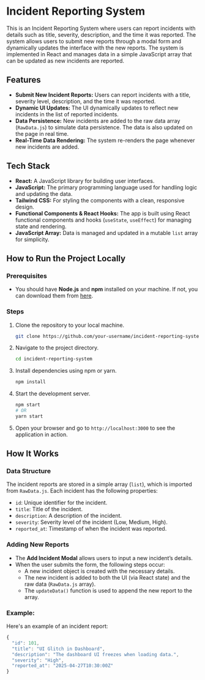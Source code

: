 # Incident Reporting System

This is an Incident Reporting System where users can report incidents with details such as title, severity, description, and the time it was reported. The system allows users to submit new reports through a modal form and dynamically updates the interface with the new reports. The system is implemented in React and manages data in a simple JavaScript array that can be updated as new incidents are reported.

## Features
- **Submit New Incident Reports:** Users can report incidents with a title, severity level, description, and the time it was reported.
- **Dynamic UI Updates:** The UI dynamically updates to reflect new incidents in the list of reported incidents.
- **Data Persistence:** New incidents are added to the raw data array (`RawData.js`) to simulate data persistence. The data is also updated on the page in real time.
- **Real-Time Data Rendering:** The system re-renders the page whenever new incidents are added.

## Tech Stack
- **React:** A JavaScript library for building user interfaces.
- **JavaScript:** The primary programming language used for handling logic and updating the data.
- **Tailwind CSS:** For styling the components with a clean, responsive design.
- **Functional Components & React Hooks:** The app is built using React functional components and hooks (`useState`, `useEffect`) for managing state and rendering.
- **JavaScript Array:** Data is managed and updated in a mutable `list` array for simplicity.

## How to Run the Project Locally

### Prerequisites
- You should have **Node.js** and **npm** installed on your machine. If not, you can download them from [here](https://nodejs.org/).

### Steps
1. Clone the repository to your local machine.
    ```bash
    git clone https://github.com/your-username/incident-reporting-system.git
    ```

2. Navigate to the project directory.
    ```bash
    cd incident-reporting-system
    ```

3. Install dependencies using npm or yarn.
    ```bash
    npm install
    ```

4. Start the development server.
    ```bash
    npm start
    # OR
    yarn start
    ```

5. Open your browser and go to `http://localhost:3000` to see the application in action.

## How It Works

### Data Structure
The incident reports are stored in a simple array (`list`), which is imported from `RawData.js`. Each incident has the following properties:
- `id`: Unique identifier for the incident.
- `title`: Title of the incident.
- `description`: A description of the incident.
- `severity`: Severity level of the incident (Low, Medium, High).
- `reported_at`: Timestamp of when the incident was reported.

### Adding New Reports
- The **Add Incident Modal** allows users to input a new incident’s details.
- When the user submits the form, the following steps occur:
  - A new incident object is created with the necessary details.
  - The new incident is added to both the UI (via React state) and the raw data (`RawData.js` array).
  - The `updateData()` function is used to append the new report to the array.

### Example:
Here's an example of an incident report:
```javascript
{
  "id": 101,
  "title": "UI Glitch in Dashboard",
  "description": "The dashboard UI freezes when loading data.",
  "severity": "High",
  "reported_at": "2025-04-27T10:30:00Z"
}
